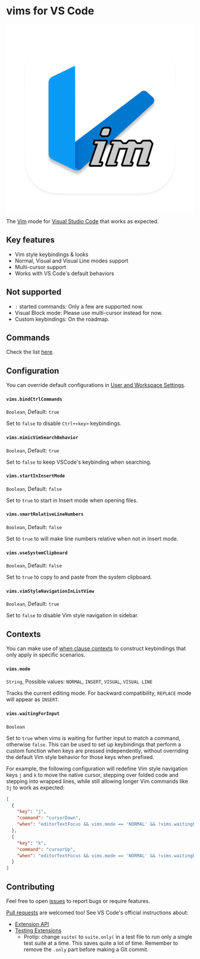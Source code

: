 # vims for VS Code

![icon](images/icon.png)

The [Vim](http://www.vim.org/) mode for [Visual Studio Code](https://code.visualstudio.com/) that works as expected.


## Key features

- Vim style keybindings & looks
- Normal, Visual and Visual Line modes support
- Multi-cursor support
- Works with VS Code's default behaviors


## Not supported

- `:` started commands: Only a few are supported now.
- Visual Block mode: Please use multi-cursor instead for now.
- Custom keybindings: On the roadmap.


## Commands

Check the list [here](https://github.com/aioutecism/vims-for-VSCode/issues/1).


## Configuration

You can override default configurations in
[User and Workspace Settings](https://code.visualstudio.com/docs/getstarted/settings).

#### `vims.bindCtrlCommands`

`Boolean`, Default: `true`

Set to `false` to disable `Ctrl+<key>` keybindings.

#### `vims.mimicVimSearchBehavior`

`Boolean`, Default: `true`

Set to `false` to keep VSCode's keybinding when searching.

#### `vims.startInInsertMode`

`Boolean`, Default: `false`

Set to `true` to start in Insert mode when opening files.

#### `vims.smartRelativeLineNumbers`

`Boolean`, Default: `false`

Set to `true` to will make line numbers relative when not in Insert mode.

#### `vims.useSystemClipboard`

`Boolean`, Default: `false`

Set to `true` to copy to and paste from the system clipboard.

#### `vims.vimStyleNavigationInListView`

`Boolean`, Default: `true`

Set to `false` to disable Vim style navigation in sidebar.


## Contexts

You can make use of 
[when clause contexts](https://code.visualstudio.com/api/references/when-clause-contexts)
to construct keybindings that only apply in specific scenarios.

#### `vims.mode`

`String`, Possible values: `NORMAL`, `INSERT`, `VISUAL`, `VISUAL LINE`

Tracks the current editing mode. For backward compatibility, `REPLACE` mode will appear as `INSERT`.

#### `vims.waitingForInput`

`Boolean`

Set to `true` when vims is waiting for further input to match a command, otherwise `false`.
This can be used to set up keybindings that perform a custom function when keys are pressed
independently, without overriding the default Vim style behavior for those keys when
prefixed.

For example, the following configuration will redefine Vim style navigation keys `j` and `k`
to move the native cursor, stepping over folded code and stepping into wrapped lines, while
still allowing longer Vim commands like `3j` to work as expected:

```json
[
  {
    "key": "j",
    "command": "cursorDown",
    "when": "editorTextFocus && vims.mode == 'NORMAL' && !vims.waitingForInput"
  },
  {
    "key": "k",
    "command": "cursorUp",
    "when": "editorTextFocus && vims.mode == 'NORMAL' && !vims.waitingForInput"
  }
]
```


## Contributing

Feel free to open [issues][] to report bugs or require features.

[Pull requests][] are welcomed too! See VS Code's official instructions about:

- [Extension API][]
- [Testing Extensions][]
  - Protip: change `suite(` to `suite.only(` in a test file to run only a
    single test suite at a time. This saves quite a lot of time. Remember to
    remove the `.only` part before making a Git commit.

[issues]: https://github.com/aioutecism/vims-for-VSCode/issues
[Pull requests]: https://github.com/aioutecism/vims-for-VSCode/pulls
[Extension API]: https://code.visualstudio.com/api
[Testing Extensions]: https://code.visualstudio.com/api/working-with-extensions/testing-extension
